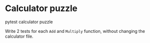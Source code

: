 # Calculator puzzle
pytest calculator puzzle 

Write 2 tests for each `Add` and `Multiply` function, without changing the calculator file.
